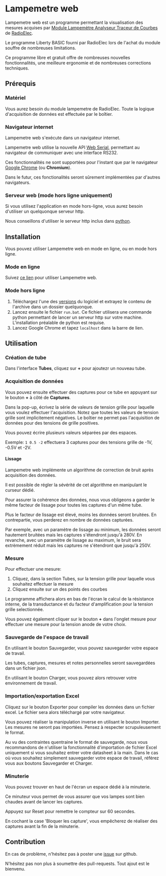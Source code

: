 # Lampemetre web

Lampemetre web est un programme permettant la visualisation des mesures acquises par [Module Lampemètre Analyseur Traceur de Courbes](https://www.radioelec.com/module-lampemetre-analyseur-traceur-de-courbes-vacuum-tube-analyzer-xml-352_387-828.html) de [RadioElec](https://www.radioelec.com).

Le programme Liberty BASIC fourni par RadioElec lors de l'achat du module souffre de nombreuses limitations.

Ce programme libre et gratuit offre de nombreuses nouvelles fonctionnalités, une meilleure ergonomie et de nombreuses corrections techniques.

## Prérequis

### Matériel

Vous aurez besoin du module lampemetre de RadioElec.
Toute la logique d'acquisition de données est effectuée par le boîtier.

### Navigateur internet

Lampemetre web s'exécute dans un navigateur internet.

Lampemetre web utilise la nouvelle API [Web Serial](https://developer.mozilla.org/en-US/docs/Web/API/Web_Serial_API), permettant au navigateur de communiquer avec une interface RS232.

Ces fonctionnalités ne sont supportées pour l'instant que par le navigateur [Google Chrome](https://www.google.fr/chrome/) (ou **Chromium**).

Dans le futur, ces fonctionalités seront sûrement implémentées par d'autres navigateurs.

### Serveur web (mode hors ligne uniquement)

Si vous utilisez l'application en mode hors-ligne, vous aurez besoin d'utiliser un quelquonque serveur http.

Nous conseillons d'utiliser le serveur http inclus dans [python](https://www.python.org/).

## Installation

Vous pouvez utiliser Lampemetre web en mode en ligne, ou en mode hors ligne.

### Mode en ligne

Suivez [ce lien](https://nbusser.github.io/lampemetre_web/) pour utiliser Lampemetre web.

### Mode hors ligne

1. Téléchargez l'une des [versions](https://github.com/nbusser/lampemetre_web/releases) du logiciel et extrayez le contenu de l'archive dans un dossier quelquonque.
2. Lancez ensuite le fichier `run.bat`. Ce fichier utilisera une commande python permettant de lancer un serveur http sur votre machine. L'installation préalable de python est requise.
3. Lancez Google Chrome et tapez `localhost` dans la barre de lien.

## Utilisation

### Création de tube

Dans l'interface **Tubes**, cliquez sur **+** pour ajoutezr un nouveau tube.

### Acquisition de données

Vous pouvez ensuite effectuer des captures pour ce tube en appuyant sur le bouton **+** à côté de **Captures**.

Dans la pop-up, écrivez la série de valeurs de tension grille pour laquelle vous voulez effectuer l'acquisition.
Notez que toutes les valeurs de tension grille sont implicitement négatives. Le boîtier ne permet pas l'acquisition de données pour des tensions de grille positives.

Vous pouvez écrire plusieurs valeurs séparées par des espaces.

Exemple: `1 0.5 -2` effectuera 3 captures pour des tensions grille de -1V, -0.5V et -2V.

#### Lissage

Lampemetre web implémente un algorithme de correction de bruit après acquisition des données.

Il est possible de régler la sévérité de cet algorithme en manipulant le curseur dédié.

Pour assurer la cohérence des données, nous vous obligeons a garder le même facteur de lissage pour toutes les captures d'un même tube.

Plus le facteur de lissage est élevé, moins les données seront bruitées. En contrepartie, vous perderez en nombre de données capturées.

Par exemple, avec un paramètre de lissage au minimum, les données seront hautement bruitées mais les captures s'étendront jusqu'à 280V.
En revanche, avec un paramètre de lissage au maximum, le bruit sera extrèmement réduit mais les captures ne s'étendront que jusqu'à 250V.

### Mesure

Pour effectuer une mesure:
1. Cliquez, dans la section Tubes, sur la tension grille pour laquelle vous souhaitez effectuer la mesure
2. Cliquez ensuite sur un des points des courbes

Le programme affichera alors en bas de l'écran le calcul de la résistance interne, de la transductance et du facteur d'amplification pour la tension grille selectionnée.

Vous pouvez également cliquer sur le bouton **+** dans l'onglet mesure pour effectuer une mesure pour la tension anode de votre choix.

### Sauvegarde de l'espace de travail

En utilisant le bouton Sauvegarder, vous pouvez sauvegarder votre espace de travail.

Les tubes, captures, mesures et notes personnelles seront sauvegardées dans un fichier json.

En utilisant le bouton Charger, vous pouvez alors retrouver votre environnement de travail.

### Importation/exportation Excel

Cliquez sur le bouton Exporter pour compiler les données dans un fichier excel. Le fichier sera alors téléchargé par votre navigateur.

Vous pouvez réaliser la manipulation inverse en utilisant le bouton Importer.
Les mesures ne seront pas importées.
Pensez à respecter scrupuleusement le format.

Au vu des contraintes quentraine le format de sauvegarde, nous vous recommandons de n'utiliser la fonctionnalité d'importation de fichier Excel uniquement si vous souhaitez entrer votre datasheet à la main.
Dans le cas où vous souhaitez simplement sauvegarder votre espace de travail, référez vous aux boutons Sauvegarder et Charger.

### Minuterie

Vous pouvez trouver en haut de l'écran un espace dédié à la minuterie.

Ce minuteur vous permet de vous assurer que vos lampes sont bien chaudes avant de lancer les captures.

Appuyez sur Reset pour remettre le compteur sur 60 secondes.

En cochant la case 'Bloquer les capture', vous empêcherez de réaliser des captures avant la fin de la minuterie.

## Contribution

En cas de problème, n'hésitez pas à poster une [issue](https://github.com/nbusser/lampemetre_web/issues) sur github.

N'hésitez pas non plus à soumettre des pull-requests.
Tout ajout est le bienvenu.
